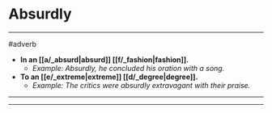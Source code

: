 # Absurdly
---
#adverb
- **In an [[a/_absurd|absurd]] [[f/_fashion|fashion]].**
	- _Example: Absurdly, he concluded his oration with a song._
- **To an [[e/_extreme|extreme]] [[d/_degree|degree]].**
	- _Example: The critics were absurdly extravagant with their praise._
---
---
